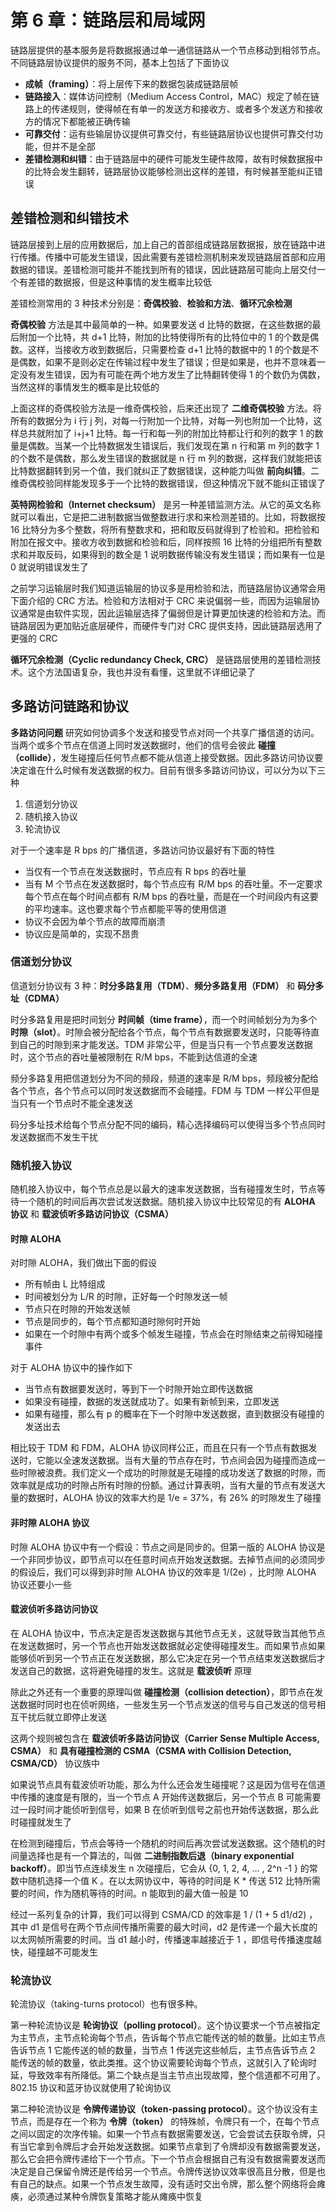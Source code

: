 # 第 6 章：链路层和局域网

链路层提供的基本服务是将数据报通过单一通信链路从一个节点移动到相邻节点。不同链路层协议提供的服务不同，基本上包括了下面协议

- **成帧（framing）**：将上层传下来的数据包装成链路层帧
- **链路接入**：媒体访问控制（Medium Access Control，MAC）规定了帧在链路上的传递规则，使得帧在有单一的发送方和接收方、或者多个发送方和接收方的情况下都能被正确传输
- **可靠交付**：运有些输层协议提供可靠交付，有些链路层协议也提供可靠交付功能，但并不是全部
- **差错检测和纠错**：由于链路层中的硬件可能发生硬件故障，故有时候数据报中的比特会发生翻转，链路层协议能够检测出这样的差错，有时候甚至能纠正错误

## 差错检测和纠错技术

链路层接到上层的应用数据后，加上自己的首部组成链路层数据报，放在链路中进行传播。传播中可能发生错误，因此需要有差错检测机制来发现链路层首部和应用数据的错误。差错检测可能并不能找到所有的错误，因此链路层可能向上层交付一个有差错的数据报，但是这种事情的发生概率比较低

差错检测常用的 3 种技术分别是：**奇偶校验**、**检验和方法**、**循环冗余检测**

**奇偶校验** 方法是其中最简单的一种。如果要发送 d 比特的数据，在这些数据的最后附加一个比特，共 d+1 比特，附加的比特使得所有的比特位中的 1 的个数是偶数。这样，当接收方收到数据后，只需要检查 d+1 比特的数据中的 1 的个数是不是偶数，如果不是则必定在传输过程中发生了错误；但是如果是，也并不意味着一定没有发生错误，因为有可能在两个地方发生了比特翻转使得 1 的个数仍为偶数，当然这样的事情发生的概率是比较低的

上面这样的奇偶校验方法是一维奇偶校验，后来还出现了 **二维奇偶校验** 方法。将所有的数据分为 i 行 j 列，对每一行附加一个比特，对每一列也附加一个比特，这样总共就附加了 i+j+1 比特。每一行和每一列的附加比特都让行和列的数字 1 的数量是偶数。当某一个比特数据发生错误后，我们发现在第 n 行和第 m 列的数字 1 的个数不是偶数，那么发生错误的数据就是 n 行 m 列的数据，这样我们就能把该比特数据翻转到另一个值，我们就纠正了数据错误，这种能力叫做 **前向纠错**。二维奇偶校验同样能发现多于一个比特的数据错误，但这种情况下就不能纠正错误了

**英特网检验和（Internet checksum）** 是另一种差错监测方法。从它的英文名称就可以看出，它是把二进制数据当做整数进行求和来检测差错的。比如，将数据按 16 比特分为多个整数，将所有整数求和，把和取反码就得到了检验和。把检验和附加在报文中。接收方收到数据和检验和后，同样按照 16 比特的分组把所有整数求和并取反码，如果得到的数全是 1 说明数据传输没有发生错误；而如果有一位是 0 就说明错误发生了

之前学习运输层时我们知道运输层的协议多是用检验和法，而链路层协议通常会用下面介绍的 CRC 方法。检验和方法相对于 CRC 来说偏弱一些，而因为运输层协议通常是由软件实现，因此运输层选择了偏弱但是计算更加快速的检验和方法。而链路层因为更加贴近底层硬件，而硬件专门对 CRC 提供支持，因此链路层选用了更强的 CRC

**循环冗余检测（Cyclic redundancy Check, CRC）** 是链路层使用的差错检测技术。这个方法国语复杂，我也并没有看懂，这里就不详细记录了

## 多路访问链路和协议

**多路访问问题** 研究如何协调多个发送和接受节点对同一个共享广播信道的访问。当两个或多个节点在信道上同时发送数据时，他们的信号会彼此 **碰撞（collide）**，发生碰撞后任何节点都不能从信道上接受数据。因此多路访问协议要决定谁在什么时候有发送数据的权力。目前有很多多路访问协议，可以分为以下三种

1. 信道划分协议
2. 随机接入协议
3. 轮流协议

对于一个速率是 R bps 的广播信道，多路访问协议最好有下面的特性

- 当仅有一个节点在发送数据时，节点应有 R bps 的吞吐量
- 当有 M 个节点在发送数据时，每个节点应有 R/M bps 的吞吐量。不一定要求每个节点在每个时间点都有 R/M bps 的吞吐量，而是在一个时间段内有这要的平均速率。这也要求每个节点都能平等的使用信道
- 协议不会因为单个节点的故障而崩溃
- 协议应是简单的，实现不昂贵

### 信道划分协议

信道划分协议有 3 种：**时分多路复用（TDM）**、**频分多路复用（FDM）** 和 **码分多址（CDMA）**

时分多路复用是把时间划分 **时间帧（time frame）**，而一个时间帧划分为为多个 **时隙（slot）**。时隙会被分配给各个节点，每个节点有数据要发送时，只能等待直到自己的时隙到来才能发送。TDM 非常公平，但是当只有一个节点要发送数据时，这个节点的吞吐量被限制在 R/M bps，不能到达信道的全速

频分多路复用把信道划分为不同的频段，频道的速率是 R/M bps，频段被分配给各个节点，各个节点可以同时发送数据而不会碰撞。FDM 与 TDM 一样公平但是当只有一个节点时不能全速发送

码分多址技术给每个节点分配不同的编码，精心选择编码可以使得当多个节点同时发送数据而不发生干扰

### 随机接入协议

随机接入协议中，每个节点总是以最大的速率发送数据，当有碰撞发生时，节点等待一个随机的时间后再次尝试发送数据。随机接入协议中比较常见的有 **ALOHA 协议** 和 **载波侦听多路访问协议（CSMA）**

#### 时隙 ALOHA

对时隙 ALOHA，我们做出下面的假设

- 所有帧由 L 比特组成
- 时间被划分为 L/R 的时隙，正好每一个时隙发送一帧
- 节点只在时隙的开始发送帧
- 节点是同步的，每个节点都知道时隙何时开始
- 如果在一个时隙中有两个或多个帧发生碰撞，节点会在时隙结束之前得知碰撞事件

对于 ALOHA 协议中的操作如下

- 当节点有数据要发送时，等到下一个时隙开始立即传送数据
- 如果没有碰撞，数据的发送就成功了。如果有新帧到来，立即发送
- 如果有碰撞，那么有 p 的概率在下一个时隙中发送数据，直到数据没有碰撞的发送出去

相比较于 TDM 和 FDM，ALOHA 协议同样公正，而且在只有一个节点有数据发送时，它能以全速发送数据。当有大量的节点存在时，节点间会因为碰撞而造成一些时隙被浪费。我们定义一个成功的时隙就是无碰撞的成功发送了数据的时隙，而效率就是成功的时隙占所有时隙的份额。通过计算表明，当有大量的节点有发送大量的数据时，ALOHA 协议的效率大约是 1/e = 37%，有 26% 的时隙发生了碰撞

#### 非时隙 ALOHA 协议

时隙 ALOHA 协议中有一个假设：节点之间是同步的。但第一版的 ALOHA 协议是一个非同步协议，即节点可以在任意时间点开始发送数据。去掉节点间的必须同步的假设后，我们可以得到非时隙 ALOHA 协议的效率是 1/(2e) ，比时隙 ALOHA 协议还要小一些

#### 载波侦听多路访问协议

在 ALOHA 协议中，节点决定是否发送数据与其他节点无关，这就导致当其他节点在发送数据时，另一个节点也开始发送数据就必定使得碰撞发生。而如果节点如果能够侦听到另一个节点正在发送数据，那么它决定在另一个节点结束发送数据后才发送自己的数据，这将避免碰撞的发生。这就是 **载波侦听** 原理

除此之外还有一个重要的原理叫做 **碰撞检测（collision detection）**，即节点在发送数据时同时也在侦听网络，一些发生另一个节点发送的信号与自己发送的信号相互干扰后就立即停止发送

这两个规则被包含在 **载波侦听多路访问协议（Carrier Sense Multiple Access, CSMA）** 和 **具有碰撞检测的 CSMA（CSMA with Collision Detection, CSMA/CD）** 协议族中

如果说节点具有载波侦听功能，那么为什么还会发生碰撞呢？这是因为信号在信道中传播的速度是有限的，当一个节点 A 开始传送数据后，另一个节点 B 可能需要过一段时间才能侦听到信号，如果 B 在侦听到信号之前也开始传送数据，那么此时碰撞就发生了

在检测到碰撞后，节点会等待一个随机的时间后再次尝试发送数据。这个随机的时间量选择也是有一个算法的，叫做 **二进制指数后退（binary exponential backoff）**。即当节点连续发生 n 次碰撞后，它会从 {0, 1, 2, 4, ... , 2^n -1 } 的常数中随机选择一个值 K 。在以太网协议中，等待的时间是 K * 传送 512 比特所需要的时间，作为随机等待的时间。n 能取到的最大值一般是 10

经过一系列复杂的计算，我们可以得到 CSMA/CD 的效率是 1 / (1 + 5 d1/d2) ，其中 d1 是信号在两个节点间传播所需要的最大时间，d2 是传递一个最大长度的以太网帧所需要的时间。当 d1 越小时，传播速率越接近于 1 ，即信号传播速度越快，碰撞越不可能发生

### 轮流协议

轮流协议（taking-turns protocol）也有很多种。

第一种轮流协议是 **轮询协议（polling protocol）**。这个协议要求一个节点被指定为主节点，主节点轮询每个节点，告诉每个节点它能传送的帧的数量。比如主节点告诉节点 1 它能传送的帧的数量，当节点 1 传送完这些帧后，主节点告诉节点 2 能传送的帧的数量，依此类推。这个协议需要轮询每个节点，这就引入了轮询时延，导致效率有所降低。第二个缺点是当主节点出现故障，整个信道都不可用了。802.15 协议和蓝牙协议就使用了轮询协议

第二种轮流协议是 **令牌传递协议（token-passing protocol）**。这个协议没有主节点，而是存在一个称为 **令牌（token）** 的特殊帧，令牌只有一个，在每个节点之间以固定的次序传输。如果一个节点有数据需要发送，它会尝试去获取令牌，只有当它拿到令牌后才会开始发送数据。如果节点拿到了令牌却没有数据需要发送，那么它会把令牌传递给下一个节点。下一个节点会根据自己有没有数据需要发送而决定是自己保留令牌还是传给另一个节点。令牌传送协议效率很高且分散，但是也有自己的缺点。如果一个节点发生故障，没有适时交出令牌，那么整个网络将会瘫痪，必须通过某种令牌恢复策略才能从瘫痪中恢复



